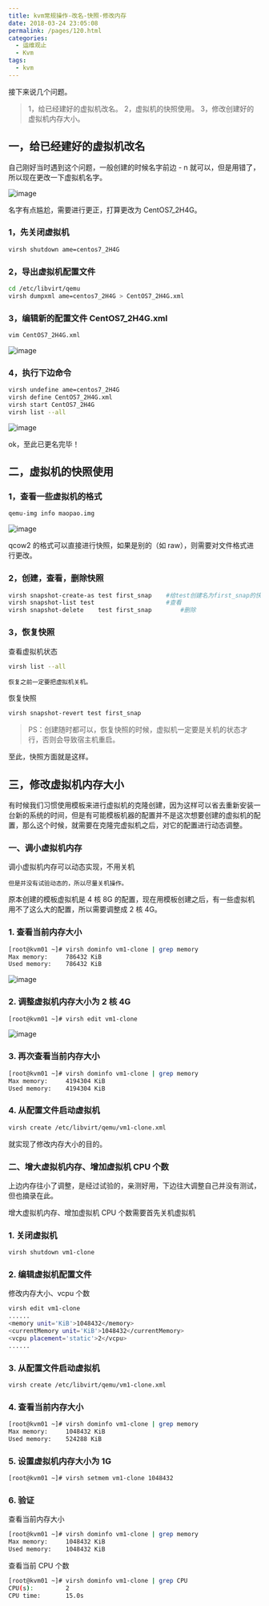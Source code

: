```yaml
---
title: kvm常规操作-改名-快照-修改内存
date: 2018-03-24 23:05:08
permalink: /pages/120.html
categories:
  - 运维观止
  - Kvm
tags:
  - kvm
---
```


接下来说几个问题。

> 1，给已经建好的虚拟机改名。
> 2，虚拟机的快照使用。
> 3，修改创建好的虚拟机内存大小。

## 一，给已经建好的虚拟机改名



自己刚好当时遇到这个问题，一般创建的时候名字前边 - n 就可以，但是用错了，所以现在更改一下虚拟机名字。





![image](https://tvax3.sinaimg.cn/large/008k1Yt0ly1grx88vmnepj30ex02va9x.jpg)





名字有点尴尬，需要进行更正，打算更改为 CentOS7_2H4G。



### 1，先关闭虚拟机



```sh
virsh shutdown ame=centos7_2H4G
```



### 2，导出虚拟机配置文件



```sh
cd /etc/libvirt/qemu
virsh dumpxml ame=centos7_2H4G > CentOS7_2H4G.xml
```



### 3，编辑新的配置文件 CentOS7_2H4G.xml



```sh
vim CentOS7_2H4G.xml
```





![image](https://tva2.sinaimg.cn/large/008k1Yt0ly1grx893rd74j30gx052t8x.jpg)





### 4，执行下边命令



```sh
virsh undefine ame=centos7_2H4G
virsh define CentOS7_2H4G.xml
virsh start CentOS7_2H4G
virsh list --all
```





![image](https://tvax3.sinaimg.cn/large/008k1Yt0ly1grx899aqooj30d7039a9y.jpg)





ok，至此已更名完毕！



## 二，虚拟机的快照使用



### 1，查看一些虚拟机的格式



```sh
qemu-img info maopao.img
```





![image](https://tvax2.sinaimg.cn/large/008k1Yt0ly1grx89ekoa1j30cr04zaa4.jpg)





qcow2 的格式可以直接进行快照，如果是别的（如 raw），则需要对文件格式进行更改。



### 2，创建，查看，删除快照



```sh
virsh snapshot-create-as test first_snap	#给test创建名为first_snap的快照
virsh snapshot-list test					#查看
virsh snapshot-delete	 test first_snap		#删除
```



### 3，恢复快照



查看虚拟机状态



```sh
virsh list --all
```



`恢复之前一定要把虚拟机关机。`



恢复快照



```sh
virsh snapshot-revert test first_snap
```



> PS：创建随时都可以，恢复快照的时候，虚拟机一定要是关机的状态才行，否则会导致宿主机重启。



至此，快照方面就是这样。



## 三，修改虚拟机内存大小



有时候我们习惯使用模板来进行虚拟机的克隆创建，因为这样可以省去重新安装一台新的系统的时间，但是有可能模板机器的配置并不是这次想要创建的虚拟机的配置，那么这个时候，就需要在克隆完虚拟机之后，对它的配置进行动态调整。



### 一、调小虚拟机内存



调小虚拟机内存可以动态实现，不用关机



`但是并没有试验动态的，所以尽量关机操作。`



原本创建的模板虚拟机是 4 核 8G 的配置，现在用模板创建之后，有一些虚拟机用不了这么大的配置，所以需要调整成 2 核 4G。



### 1. 查看当前内存大小



```sh
[root@kvm01 ~]# virsh dominfo vm1-clone | grep memory  
Max memory:     786432 KiB  
Used memory:    786432 KiB 
```





![image](https://tva3.sinaimg.cn/large/008k1Yt0ly1grx8a6gwx1j30jp07yaat.jpg)





### 2. 调整虚拟机内存大小为 2 核 4G



```sh
[root@kvm01 ~]# virsh edit vm1-clone
```





![image](https://tvax4.sinaimg.cn/large/008k1Yt0ly1grx8abbrmrj30jo078gma.jpg)





### 3. 再次查看当前内存大小



```sh
[root@kvm01 ~]# virsh dominfo vm1-clone | grep memory  
Max memory:     4194304 KiB
Used memory:    4194304 KiB
```



### 4. 从配置文件启动虚拟机



```sh
virsh create /etc/libvirt/qemu/vm1-clone.xml  
```



就实现了修改内存大小的目的。



### 二、增大虚拟机内存、增加虚拟机 CPU 个数



上边内存往小了调整，是经过试验的，亲测好用，下边往大调整自己并没有测试，但也摘录在此。



增大虚拟机内存、增加虚拟机 CPU 个数需要首先关机虚拟机



### 1. 关闭虚拟机



```sh
virsh shutdown vm1-clone  
```



### 2. 编辑虚拟机配置文件



修改内存大小、vcpu 个数



```sh
virsh edit vm1-clone  
......  
<memory unit='KiB'>1048432</memory>  
<currentMemory unit='KiB'>1048432</currentMemory>  
<vcpu placement='static'>2</vcpu>  
......  
```



### 3. 从配置文件启动虚拟机



```sh
virsh create /etc/libvirt/qemu/vm1-clone.xml  
```



### 4. 查看当前内存大小



```sh
[root@kvm01 ~]# virsh dominfo vm1-clone | grep memory  
Max memory:     1048432 KiB  
Used memory:    524288 KiB  
```



### 5. 设置虚拟机内存大小为 1G



```sh
[root@kvm01 ~]# virsh setmem vm1-clone 1048432  
```



### 6. 验证



查看当前内存大小



```sh
[root@kvm01 ~]# virsh dominfo vm1-clone | grep memory  
Max memory:     1048432 KiB  
Used memory:    1048432 KiB  
```



查看当前 CPU 个数



```sh
[root@kvm01 ~]# virsh dominfo vm1-clone | grep CPU  
CPU(s):         2  
CPU time:       15.0s  
```
